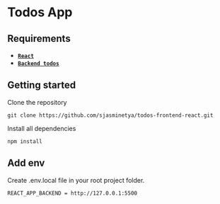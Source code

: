 # Todos App

## Requirements
* **[`React`](https://reactjs.org)**
* **[`Backend todos`](https://github.com/sjasminetya/todos-backend)**

## Getting started
Clone the repository
```
git clone https://github.com/sjasminetya/todos-frontend-react.git
```
Install all dependencies
```
npm install
```

## Add env
Create .env.local file in your root project folder.
```
REACT_APP_BACKEND = http://127.0.0.1:5500
```
